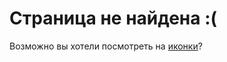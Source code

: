 # Страница не найдена :(

Возможно вы хотели посмотреть на [иконки](https://vkcom.github.io/icons/)?
